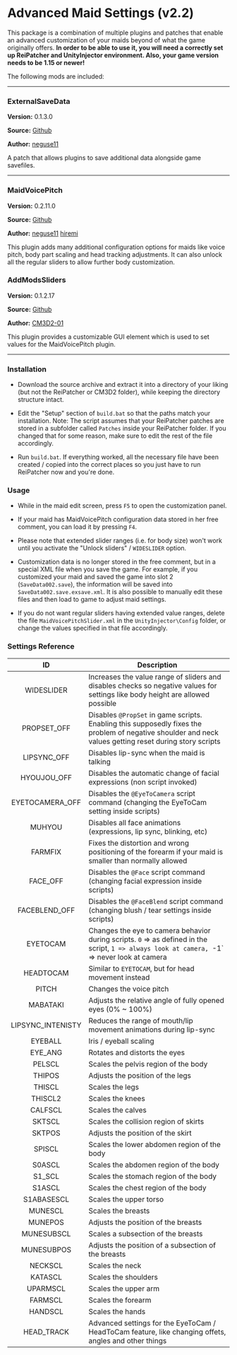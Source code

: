 Advanced Maid Settings (v2.2)
=============

This package is a combination of multiple plugins and patches that enable an advanced customization of your maids beyond of what the game originally offers. **In order to be able to use it, you will need a correctly set up ReiPatcher and UnityInjector environment. Also, your game version needs to be 1.15 or newer!**

The following mods are included:

---
### ExternalSaveData ###

**Version:** 0.1.3.0

**Source:** [Github](https://github.com/neguse11/cm3d2_plugins_okiba/tree/master/ExternalSaveData)

**Author:** [neguse11](https://github.com/neguse11)

A patch that allows plugins to save additional data alongside game savefiles.

---
### MaidVoicePitch ###

**Version:** 0.2.11.0

**Source:** [Github](https://github.com/neguse11/cm3d2_plugins_okiba/tree/master/MaidVoicePitch)

**Author:** [neguse11](https://github.com/neguse11)
            [hiremi](http://www.hongfire.com/forum/member.php/199324-hiremi)

This plugin adds many additional configuration options for maids like voice pitch, body part scaling and head tracking adjustments. It can also unlock all the regular sliders to allow further body customization.


### AddModsSliders ###

**Version:** 0.1.2.17

**Source:** [Github](https://github.com/CM3D2-01/CM3D2.AddModsSlider.Plugin)

**Author:** [CM3D2-01](https://github.com/CM3D2-01)

This plugin provides a customizable GUI element which is used to set values for the MaidVoicePitch plugin.

---


### Installation

* Download the source archive and extract it into a directory of your liking (but not the ReiPatcher or CM3D2 folder), while keeping the directory structure intact.


* Edit the "Setup" section of `build.bat` so that the paths match your installation. Note: The script assumes that your ReiPatcher patches are stored in a subfolder called `Patches` inside your ReiPatcher folder. If you changed that for some reason, make sure to edit the rest of the file accordingly.


* Run `build.bat`. If everything worked, all the necessary file have been created / copied into the correct places so you just have to run ReiPatcher now and you're done.


### Usage


* While in the maid edit screen, press `F5` to open the customization panel.


* If your maid has MaidVoicePitch configuration data stored in her free comment, you can load it by pressing `F4`.


* Please note that extended slider ranges (i.e. for body size) won't work until you activate the "Unlock sliders" / `WIDESLIDER` option.


* Customization data is no longer stored in the free comment, but in a special XML file when you save the game. For example, if you customized your maid and saved the game into slot 2 (`SaveData002.save`), the information will be saved into `SaveData002.save.exsave.xml`. It is also possible to manually edit these files and then load to game to adjust maid settings.


* If you do not want regular sliders having extended value ranges, delete the file `MaidVoicePitchSlider.xml` in the `UnityInjector\Config` folder, or change the values specified in that file accordingly.


### Settings Reference


| ID | Description |
|:--:|-------------|
| WIDESLIDER | Increases the value range of sliders and disables checks so negative values for settings like body height are allowed possible
| PROPSET_OFF | Disables `@PropSet` in game scripts. Enabling this supposedly fixes the problem of negative shoulder and neck values getting reset during story scripts|
| LIPSYNC_OFF | Disables lip-sync when the maid is talking |
| HYOUJOU_OFF | Disables the automatic change of facial expressions (non script invoked) |
| EYETOCAMERA_OFF | Disables the `@EyeToCamera` script command (changing the EyeToCam setting inside scripts) |
| MUHYOU | Disables all face animations (expressions, lip sync, blinking, etc) |
| FARMFIX | Fixes the distortion and wrong positioning of the forearm if your maid is smaller than normally allowed |
| FACE_OFF | Disables the `@Face` script command (changing facial expression inside scripts) |
| FACEBLEND_OFF | Disables the `@FaceBlend` script command (changing blush / tear settings inside scripts) |
| EYETOCAM | Changes the eye to camera behavior during scripts. `0` => as defined in the script, `1 => always look at camera, `-1` => never look at camera |
| HEADTOCAM | Similar to `EYETOCAM`, but for head movement instead |
| PITCH | Changes the voice pitch | 
| MABATAKI | Adjusts the relative angle of fully opened eyes (0% ~ 100%) |
| LIPSYNC_INTENISTY | Reduces the range of mouth/lip movement animations during lip-sync |
| EYEBALL | Iris / eyeball scaling |
| EYE_ANG | Rotates and distorts the eyes |
| PELSCL | Scales the pelvis region of the body |
| THIPOS | Adjusts the position of the legs |
| THISCL | Scales the legs |
| THISCL2 | Scales the knees |
| CALFSCL | Scales the calves |
| SKTSCL | Scales the collision region of skirts |
| SKTPOS | Adjusts the position of the skirt |
| SPISCL | Scales the lower abdomen region of the body |
| S0ASCL | Scales the abdomen region of the body |
| S1_SCL | Scales the stomach region of the body |
| S1ASCL | Scales the chest region of the body |
| S1ABASESCL | Scales the upper torso |
| MUNESCL | Scales the breasts |
| MUNEPOS | Adjusts the position of the breasts |
| MUNESUBSCL | Scales a subsection of the breasts |
| MUNESUBPOS | Adjusts the position of a subsection of the breasts |
| NECKSCL | Scales the neck |
| KATASCL | Scales the shoulders |
| UPARMSCL | Scales the upper arm |
| FARMSCL | Scales the forearm |
| HANDSCL | Scales the hands |
| HEAD_TRACK | Advanced settings for the EyeToCam / HeadToCam feature, like changing offets, angles and other things |












